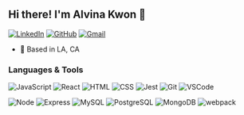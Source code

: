 ## Hi there! I'm Alvina Kwon 👋

[![LinkedIn](https://img.shields.io/badge/minjina90%20-%230077B5.svg?&style=flat-square&logo=linkedin&logoColor=white&link=https://www.linkedin.com/in/alvina-kwon/)](https://www.linkedin.com/in/alvina-kwon/)
[![GitHub](https://img.shields.io/badge/minjina90%20-%23121011.svg?&style=flat-square&logo=github&logoColor=white&link=https://github.com/minjina90)](https://github.com/minjina90)
[![Gmail](https://img.shields.io/badge/minjina90%20-%23D14836.svg?&style=flat-square&logo=gmail&logoColor=white&link=mailto:minjina90@gmail.com)](mailto:minjina90@gmail.com)

- :round_pushpin: Based in LA, CA

### Languages & Tools
![JavaScript](https://img.shields.io/badge/JavaScript%20-%23323330.svg?&style=flat-square&logo=javascript&logoColor=%23F7DF1E)
![React](https://img.shields.io/badge/React%20-%2320232a.svg?&style=flat-square&logo=react&logoColor=%2361DAFB)
![HTML](https://img.shields.io/badge/HTML5%20-%23E34F26.svg?&style=flat-square&logo=html5&logoColor=white)
![CSS](https://img.shields.io/badge/CSS3%20-%231572B6.svg?&style=flat-square&logo=css3&logoColor=white)
![Jest](https://img.shields.io/badge/Jest%20-%23C21325.svg?&style=flat-square&logo=Jest&logoColor=white)
![Git](https://img.shields.io/badge/Git%20-%23F05033.svg?&style=flat-square&logo=git&logoColor=white)
![VSCode](https://img.shields.io/badge/VS%20Code%20-%23007ACC.svg?&style=flat-square&logo=visual-studio-code&logoColor=white)

![Node](https://img.shields.io/badge/Node.js%20-%2343853D.svg?&style=flat-square&logo=node.js&logoColor=white)
![Express](https://img.shields.io/badge/Express%20-%23404d59.svg?&style=flat-square)
![MySQL](https://img.shields.io/badge/MySQL-%2300f.svg?&style=flat-square&logo=mysql&logoColor=white)
![PostgreSQL](https://img.shields.io/badge/PostgreSQL-%23316192.svg?&style=flat-square&logo=postgresql&logoColor=white)
![MongoDB](https://img.shields.io/badge/MongoDB-%234ea94b.svg?&style=flat-square&logo=mongodb&logoColor=white)
![webpack](https://img.shields.io/badge/webpack%20-%238DD6F9.svg?&style=flat-square&logo=webpack&logoColor=black)
